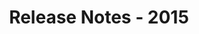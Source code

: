﻿---
title: Release Notes - 2015
second_title: Aspose.Words for SharePoint
articleTitle: Release Notes - 2015
linktitle: Release Notes - 2015
description: "Aspose.Words for SharePoint Release Notes - 2015 – learn about the latest updates and fixes."
type: docs
weight: 50
url: /sharepoint/release-notes-2015/
---


